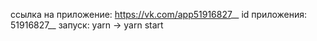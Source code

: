 ссылка на приложение: https://vk.com/app51916827__
id приложения: 51916827__
запуск: yarn -> yarn start
